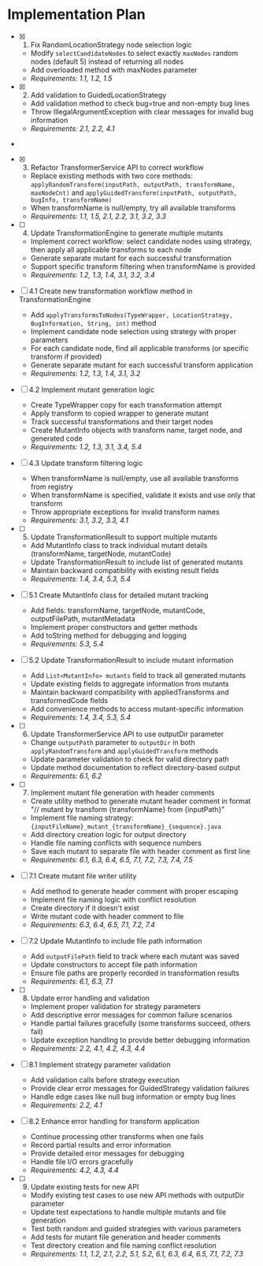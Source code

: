# Implementation Plan

- [x] 1. Fix RandomLocationStrategy node selection logic





  - Modify `selectCandidateNodes` to select exactly `maxNodes` random nodes (default 5) instead of returning all nodes
  - Add overloaded method with maxNodes parameter
  - _Requirements: 1.1, 1.2, 1.5_

- [x] 2. Add validation to GuidedLocationStrategy





  - Add validation method to check bug=true and non-empty bug lines
  - Throw IllegalArgumentException with clear messages for invalid bug information
  - _Requirements: 2.1, 2.2, 4.1_
-

- [x] 3. Refactor TransformerService API to correct workflow




  - Replace existing methods with two core methods: `applyRandomTransform(inputPath, outputPath, transformName, maxNodeCnt)` and `applyGuidedTransform(inputPath, outputPath, bugInfo, transformName)`
  - When transformName is null/empty, try all available transforms
  - _Requirements: 1.1, 1.5, 2.1, 2.2, 3.1, 3.2, 3.3_




- [ ] 4. Update TransformationEngine to generate multiple mutants

  - Implement correct workflow: select candidate nodes using strategy, then apply all applicable transforms to each node
  - Generate separate mutant for each successful transformation
  - Support specific transform filtering when transformName is provided
  - _Requirements: 1.2, 1.3, 1.4, 3.1, 3.2, 3.4_

- [ ] 4.1 Create new transformation workflow method in TransformationEngine
  - Add `applyTransformsToNodes(TypeWrapper, LocationStrategy, BugInformation, String, int)` method
  - Implement candidate node selection using strategy with proper parameters
  - For each candidate node, find all applicable transforms (or specific transform if provided)
  - Generate separate mutant for each successful transform application
  - _Requirements: 1.2, 1.3, 1.4, 3.1, 3.2_

- [ ] 4.2 Implement mutant generation logic
  - Create TypeWrapper copy for each transformation attempt
  - Apply transform to copied wrapper to generate mutant
  - Track successful transformations and their target nodes
  - Create MutantInfo objects with transform name, target node, and generated code
  - _Requirements: 1.2, 1.3, 3.1, 3.4, 5.4_

- [ ] 4.3 Update transform filtering logic
  - When transformName is null/empty, use all available transforms from registry
  - When transformName is specified, validate it exists and use only that transform
  - Throw appropriate exceptions for invalid transform names
  - _Requirements: 3.1, 3.2, 3.3, 4.1_

- [ ] 5. Update TransformationResult to support multiple mutants

  - Add MutantInfo class to track individual mutant details (transformName, targetNode, mutantCode)
  - Update TransformationResult to include list of generated mutants
  - Maintain backward compatibility with existing result fields
  - _Requirements: 1.4, 3.4, 5.3, 5.4_

- [ ] 5.1 Create MutantInfo class for detailed mutant tracking
  - Add fields: transformName, targetNode, mutantCode, outputFilePath, mutantMetadata
  - Implement proper constructors and getter methods
  - Add toString method for debugging and logging
  - _Requirements: 5.3, 5.4_

- [ ] 5.2 Update TransformationResult to include mutant information
  - Add `List<MutantInfo> mutants` field to track all generated mutants
  - Update existing fields to aggregate information from mutants
  - Maintain backward compatibility with appliedTransforms and transformedCode fields
  - Add convenience methods to access mutant-specific information
  - _Requirements: 1.4, 3.4, 5.3, 5.4_

- [ ] 6. Update TransformerService API to use outputDir parameter

  - Change `outputPath` parameter to `outputDir` in both `applyRandomTransform` and `applyGuidedTransform` methods
  - Update parameter validation to check for valid directory path
  - Update method documentation to reflect directory-based output
  - _Requirements: 6.1, 6.2_

- [ ] 7. Implement mutant file generation with header comments

  - Create utility method to generate mutant header comment in format "// mutant by transform {transformName} from {inputPath}"
  - Implement file naming strategy: `{inputFileName}_mutant_{transformName}_{sequence}.java`
  - Add directory creation logic for output directory
  - Handle file naming conflicts with sequence numbers
  - Save each mutant to separate file with header comment as first line
  - _Requirements: 6.1, 6.3, 6.4, 6.5, 7.1, 7.2, 7.3, 7.4, 7.5_

- [ ] 7.1 Create mutant file writer utility
  - Add method to generate header comment with proper escaping
  - Implement file naming logic with conflict resolution
  - Create directory if it doesn't exist
  - Write mutant code with header comment to file
  - _Requirements: 6.3, 6.4, 6.5, 7.1, 7.2, 7.4_

- [ ] 7.2 Update MutantInfo to include file path information
  - Add `outputFilePath` field to track where each mutant was saved
  - Update constructors to accept file path information
  - Ensure file paths are properly recorded in transformation results
  - _Requirements: 6.1, 6.3, 7.1_

- [ ] 8. Update error handling and validation

  - Implement proper validation for strategy parameters
  - Add descriptive error messages for common failure scenarios
  - Handle partial failures gracefully (some transforms succeed, others fail)
  - Update exception handling to provide better debugging information
  - _Requirements: 2.2, 4.1, 4.2, 4.3, 4.4_

- [ ] 8.1 Implement strategy parameter validation
  - Add validation calls before strategy execution
  - Provide clear error messages for GuidedStrategy validation failures
  - Handle edge cases like null bug information or empty bug lines
  - _Requirements: 2.2, 4.1_

- [ ] 8.2 Enhance error handling for transform application
  - Continue processing other transforms when one fails
  - Record partial results and error information
  - Provide detailed error messages for debugging
  - Handle file I/O errors gracefully
  - _Requirements: 4.2, 4.3, 4.4_

- [ ] 9. Update existing tests for new API

  - Modify existing test cases to use new API methods with outputDir parameter
  - Update test expectations to handle multiple mutants and file generation
  - Test both random and guided strategies with various parameters
  - Add tests for mutant file generation and header comments
  - Test directory creation and file naming conflict resolution
  - _Requirements: 1.1, 1.2, 2.1, 2.2, 5.1, 5.2, 6.1, 6.3, 6.4, 6.5, 7.1, 7.2, 7.3_